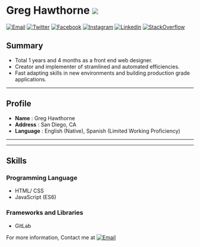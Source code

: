 # Greg Hawthorne ![ ](https://img.shields.io/badge/open__for__creative_ideas-true-darkgreen.svg)

<a href="mailto:ghawthorne@me.com">![Email](https://img.shields.io/badge/email-ghawthorne@me.com-ff0000.svg)</a>
<a href="https://twitter.com/gshawthorne">![Twitter](https://img.shields.io/badge/twitter-@gshawthorne-1da1f2.svg)</a>
<a href="https://fb.com/gregory.hawthorne.1">![Facebook](https://img.shields.io/badge/facebook-greghawthorne-3b5998.svg)</a>
<a href="https://instagram.com/greghawthorne/">![Instagram](https://img.shields.io/badge/instagram-@greghawthorne-e1306c.svg)</a>
<a href="https://kr.linkedin.com/in/greg-hawthorne-9a568012/">![Linkedin](https://img.shields.io/badge/linkedin-greghawthorne-0077b5.svg)</a>
<a href="https://stackoverflow.com/users/11357307/greg-hawthorne">![StackOverflow](https://img.shields.io/badge/stackoverflow-greghawthorne-FF8C00.svg)</a>


## Summary
- Total 1 years and 4 months as a front end web designer.
- Creator and implementer of stramlined and automated efficiencies.
- Fast adapting skills in new environments and building production grade applications.

----

## Profile
* **Name** : Greg Hawthorne
* **Address** : San Diego, CA
* **Language** :  English (Native), Spanish (Limited Working Proficiency)

----
----

## Skills

### Programming Language
- HTML/ CSS
- JavaScript (ES6)

### Frameworks and Libraries
- GitLab 




For more information, Contact me at <a href="mailto:ghawthorne@me.com">![Email](https://img.shields.io/badge/email-ghawthorne@me.com-ff0000.svg)</a>
